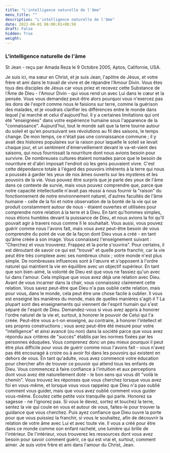 ```yaml
---
title: "L'intelligence naturelle de l'âme"
menu_title: ""
description: "L'intelligence naturelle de l'âme"
date: 2022-06-01 06:00:01+00:58
draft: False
hidden: True
weight:
---
```

### L'intelligence naturelle de l'âme

St Jean - reçu par Amada Reza le 9 Octobre 2005, Aptos, Californie, USA.

Je suis ici, ma sœur en Christ, et je suis Jean, l'apôtre de Jésus, et votre frère et ami dans le travail de vivre et de répandre l'Amour Divin. Vous êtes tous des disciples de Jésus car vous priez et recevez cette Substance de l'Âme de Dieu - l'Amour Divin - qui vous rend un avec Lui dans le cœur et la pensée. Vous vous demandez peut-être alors pourquoi vous n'exercez pas les dons de l'esprit comme nous le faisions sur terre, comme la guérison des malades, et je voudrais clarifier les différences entre le monde dans lequel j'ai marché et celui d'aujourd'hui.
Il y a certaines limitations qui ont été "enseignées" dans votre expérience humaine sous l'apparence de la "connaissance". Aujourd'hui, tout le monde sait que la terre tourne autour du soleil et qu'en poursuivant ses révolutions au fil des saisons, le temps change. De mon temps, ce n'était pas une connaissance commune ; il y avait des histoires populaires sur la raison pour laquelle le soleil se levait chaque jour, et un sentiment d'émerveillement devant le va-et-vient des saisons, qui nous fournissait la nourriture dont nous avions besoin pour survivre. De nombreuses cultures étaient nomades parce que le besoin de nourriture et d'abri imposait l'endroit où les gens pouvaient vivre. C'est cette dépendance totale à l'égard des pouvoirs inhérents à la terre qui nous a poussés à garder les yeux de nos âmes ouverts sur les mystères et les pouvoirs de la vie.
Vous pouvez être surpris que je parle des yeux de l'âme dans ce contexte de survie, mais vous pouvez comprendre que, parce que notre capacité intellectuelle n'avait pas réussi à nous fournir la "raison" du fonctionnement de notre environnement naturel, d'autres facultés de l'âme humaine - celle de la foi et notre observation de la bonté de la vie qui se produit constamment autour de nous - étaient ouvertes et utilisées pour comprendre notre relation à la terre et à Dieu. En tant qu'hommes simples, nous étions humbles devant la puissance de Dieu, et nous avions la foi qu'Il pouvait agir à travers nous comme Il le souhaitait. Vous aussi, vous pouvez guérir comme nous l'avons fait, mais vous avez peut-être besoin de vous comprendre du point de vue de la façon dont Dieu vous a créé - en tant qu'âme créée à son image.
Vous connaissez l'enseignement suivant : "Cherchez et vous trouverez. Frappez et la porte s'ouvrira". Pour certains, il est déroutant de savoir ce qui est "trouvé" et quelle porte franchir, car la vie peut être très complexe avec ses nombreux choix ; votre monde n'est plus simple. De nombreuses influences sont à l'œuvre et s'opposent à l'ordre naturel qui maintient la vie en équilibre avec un objectif supérieur. En tant que son bien-aimé, la volonté de Dieu est que vous ne fassiez qu'un avec lui dans l'amour. Cela implique que vous avez déjà une relation avec Dieu. Avant de vous incarner dans la chair, vous connaissiez clairement cette relation. Vous savez peut-être que Dieu n'a pas oublié cette relation, mais pour vous, dans le monde, cela peut être une chose facile à oublier.
Il vous est enseigné les manières du monde, mais de quelles manières s'agit-il ? La plupart sont des enseignements qui viennent de l'esprit humain qui s'est séparé de l'esprit de Dieu. Demandez-vous si vous avez appris à honorer l'ordre naturel de la vie et, surtout, à honorer le pouvoir de Celui qui l'a créée. Peut-être vous a-t-on enseigné, au contraire, à honorer l'intellect et ses propres constructions ; vous avez peut-être été mesuré pour votre "intelligence" et ainsi avancé (ou non) dans la société parce que vous avez répondu aux critères de "succès" établis par les normes fixées par les personnes éduquées.
Vous comprenez donc un peu mieux pourquoi il peut être plus difficile pour vous de guérir comme nous l'avons fait - vous n'avez pas été encouragé à croire ou à avoir foi dans les pouvoirs qui existent en dehors de vous. En tant qu'adulte, vous avez commencé votre éducation pour chercher afin de trouver ce pouvoir qui attend tous les enfants de Dieu. Vous commencez à faire confiance à l'intuition et aux perceptions dont vous avez été naturellement doté - le bon sens qui vous dit "voilà le chemin". Vous trouvez les réponses que vous cherchez lorsque vous avez foi en vous-même, et lorsque vous vous rappelez que Dieu n'a pas oublié comment vous guider, mais que vous avez oublié comment vous guider vous-même. Écoutez cette petite voix tranquille qui parle. Honorez sa sagesse - ne l'ignorez pas. Si vous le devez, sortez et touchez la terre, sentez la vie qui coule en vous et autour de vous, faites-le pour trouver la guidance que vous cherchez. Puis ayez confiance que Dieu ouvre la porte pour que vous puissiez la franchir, si vous le souhaitez, afin de découvrir la relation de votre âme avec Lui et avec toute vie. Il vous a créé pour être dans ce monde comme son enfant racheté, une lumière qui brille de l'intérieur. De l'intérieur, vous trouverez les ressources dont vous avez besoin pour savoir comment guérir, ce qui est vrai et, surtout, comment aimer.
Je suis votre frère et ami dans l'amour du Christ, Jean.
